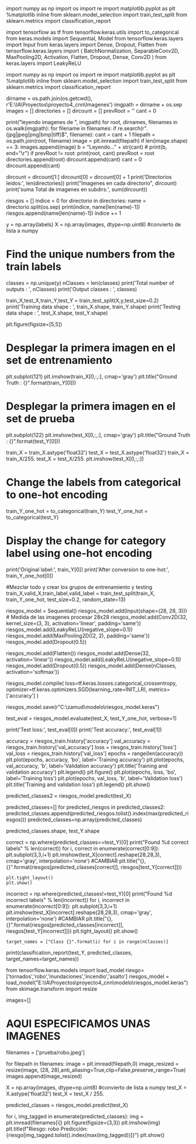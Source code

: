 import numpy as np
import os
import re
import matplotlib.pyplot as plt
%matplotlib inline
from sklearn.model_selection import train_test_split
from sklearn.metrics import classification_report

import tensorflow as tf
from tensorflow.keras.utils import to_categorical
from keras.models import Sequential, Model
from tensorflow.keras.layers import Input
from keras.layers import Dense, Dropout, Flatten
from tensorflow.keras.layers import (
    BatchNormalization, SeparableConv2D, MaxPooling2D, Activation, Flatten, Dropout, Dense, Conv2D
)
from keras.layers import LeakyReLU

import numpy as np
import os
import re
import matplotlib.pyplot as plt
%matplotlib inline
from sklearn.model_selection import train_test_split
from sklearn.metrics import classification_report

dirname = os.path.join(os.getcwd(), r'E:\IA\Proyectos\proyecto4_cnn\Imagenes')
imgpath = dirname + os.sep 
images = []
directories = []
dircount = []
prevRoot = ''
cant = 0

print("leyendo imagenes de ", imgpath)
for root, dirnames, filenames in os.walk(imgpath):
    for filename in filenames:
        if re.search(r"\.(jpg|jpeg|png|bmp|tiff)$", filename):
            cant = cant + 1
            filepath = os.path.join(root, filename)
            image = plt.imread(filepath)
            if len(image.shape) == 3:
                images.append(image)
            b = "Leyendo..." + str(cant)
            # print(b, end="\r")
            if prevRoot != root:
                print(root, cant)
                prevRoot = root
                directories.append(root)
                dircount.append(cant)
                cant = 0
dircount.append(cant)

dircount = dircount[1:]
dircount[0] = dircount[0] + 1
print('Directorios leidos:', len(directories))
print("Imagenes en cada directorio", dircount)
print('suma Total de imagenes en subdirs:', sum(dircount))

riesgos = []
indice = 0
for directorio in directories:
    name = directorio.split(os.sep)
    print(indice, name[len(name)-1])
    riesgos.append(name[len(name)-1])
    indice += 1

y = np.array(labels)
X = np.array(images, dtype=np.uint8) #convierto de lista a numpy



# Find the unique numbers from the train labels
classes = np.unique(y)
nClasses = len(classes)
print('Total number of outputs : ', nClasses)
print('Output classes : ', classes)

train_X,test_X,train_Y,test_Y = train_test_split(X,y,test_size=0.2)
print('Training data shape : ', train_X.shape, train_Y.shape)
print('Testing data shape : ', test_X.shape, test_Y.shape)

plt.figure(figsize=[5,5])

# Desplegar la primera imagen en el set de entrenamiento
plt.subplot(121)
plt.imshow(train_X[0,:,:], cmap='gray')
plt.title("Ground Truth : {}".format(train_Y[0]))

# Desplegar la primera imagen en el set de prueba
plt.subplot(122)
plt.imshow(test_X[0,:,:], cmap='gray')
plt.title("Ground Truth : {}".format(test_Y[0]))

train_X = train_X.astype('float32')
test_X = test_X.astype('float32')
train_X = train_X/255.
test_X = test_X/255.
plt.imshow(test_X[0,:,:])

# Change the labels from categorical to one-hot encoding
train_Y_one_hot = to_categorical(train_Y)
test_Y_one_hot = to_categorical(test_Y)

# Display the change for category label using one-hot encoding
print('Original label:', train_Y[0])
print('After conversion to one-hot:', train_Y_one_hot[0])

#Mezclar todo y crear los grupos de entrenamiento y testing
train_X,valid_X,train_label,valid_label = train_test_split(train_X, train_Y_one_hot, test_size=0.2, random_state=13)

riesgos_model = Sequential()
riesgos_model.add(Input(shape=(28, 28, 3)))  # Medida de las imagenes procesar 28x28
riesgos_model.add(Conv2D(32, kernel_size=(3, 3), activation='linear', padding='same'))
riesgos_model.add(LeakyReLU(negative_slope=0.1))
riesgos_model.add(MaxPooling2D((2, 2), padding='same'))
riesgos_model.add(Dropout(0.5))

riesgos_model.add(Flatten())
riesgos_model.add(Dense(32, activation='linear'))
riesgos_model.add(LeakyReLU(negative_slope=0.1))
riesgos_model.add(Dropout(0.5))
riesgos_model.add(Dense(nClasses, activation='softmax'))

riesgos_model.compile(
    loss=tf.keras.losses.categorical_crossentropy,
    optimizer=tf.keras.optimizers.SGD(learning_rate=INIT_LR),
    metrics=['accuracy']
)

riesgos_model.save(r"C:\zamud\modelo\riesgos_model.keras")

test_eval = riesgos_model.evaluate(test_X, test_Y_one_hot, verbose=1)

print('Test loss:', test_eval[0])
print('Test accuracy:', test_eval[1])

accuracy = riesgos_train.history['accuracy']
val_accuracy = riesgos_train.history['val_accuracy']
loss = riesgos_train.history['loss']
val_loss = riesgos_train.history['val_loss']
epochs = range(len(accuracy))
plt.plot(epochs, accuracy, 'bo', label='Training accuracy')
plt.plot(epochs, val_accuracy, 'b', label='Validation accuracy')
plt.title('Training and validation accuracy')
plt.legend()
plt.figure()
plt.plot(epochs, loss, 'bo', label='Training loss')
plt.plot(epochs, val_loss, 'b', label='Validation loss')
plt.title('Training and validation loss')
plt.legend()
plt.show()

predicted_classes2 = riesgos_model.predict(test_X)

predicted_classes=[]
for predicted_riesgos in predicted_classes2:
    predicted_classes.append(predicted_riesgos.tolist().index(max(predicted_riesgos)))
predicted_classes=np.array(predicted_classes)

predicted_classes.shape, test_Y.shape

correct = np.where(predicted_classes==test_Y)[0]
print("Found %d correct labels" % len(correct))
for i, correct in enumerate(correct[0:9]):
    plt.subplot(3,3,i+1)
    plt.imshow(test_X[correct].reshape(28,28,3), cmap='gray', interpolation='none') #CAMBIAR
    plt.title("{}, {}".format(riesgos[predicted_classes[correct]],
                                                    riesgos[test_Y[correct]]))

    plt.tight_layout()
    plt.show()

incorrect = np.where(predicted_classes!=test_Y)[0]
print("Found %d incorrect labels" % len(incorrect))
for i, incorrect in enumerate(incorrect[0:9]):
    plt.subplot(3,3,i+1)
    plt.imshow(test_X[incorrect].reshape(28,28,3), cmap='gray', interpolation='none')  #CAMBIAR
    plt.title("{}, {}".format(riesgos[predicted_classes[incorrect]],
                                                    riesgos[test_Y[incorrect]]))
    plt.tight_layout()
    plt.show()

    target_names = ["Class {}".format(i) for i in range(nClasses)]
print(classification_report(test_Y, predicted_classes, target_names=target_names))

from tensorflow.keras.models import load_model
riesgo=['tornados','robo','inundaciones','incendio','asalto']
riesgos_model = load_model("E:\\IA\\Proyectos\\proyecto4_cnn\\modelo\\riesgos_model.keras")
from skimage.transform import resize

images=[]
# AQUI ESPECIFICAMOS UNAS IMAGENES
filenames = ['prueba/robo.jpeg']

for filepath in filenames:
    image = plt.imread(filepath,0)
    image_resized = resize(image, (28, 28),anti_aliasing=True,clip=False,preserve_range=True)
    images.append(image_resized)

X = np.array(images, dtype=np.uint8) #convierto de lista a numpy
test_X = X.astype('float32')
test_X = test_X / 255.

predicted_classes = riesgos_model.predict(test_X)

for i, img_tagged in enumerate(predicted_classes):
    img = plt.imread(filenames[i])
    plt.figure(figsize=(3,3))
    plt.imshow(img)
    plt.title(f"Riesgo: robo Predicción: {riesgo[img_tagged.tolist().index(max(img_tagged))]}")
    plt.show()